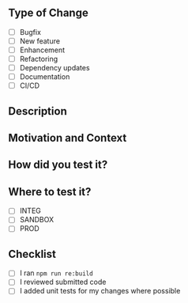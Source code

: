 ## Type of Change

<!-- Put an `x` in the boxes that apply -->

- [ ] Bugfix
- [ ] New feature
- [ ] Enhancement
- [ ] Refactoring
- [ ] Dependency updates
- [ ] Documentation
- [ ] CI/CD

## Description

<!-- Describe your changes in detail -->

## Motivation and Context

<!--
Why is this change required? What problem does it solve?
If it fixes an open issue, please link to the issue here.

If you don't have an issue, we'd recommend starting with one first so the PR
can focus on the implementation (unless its an obvious bug or documentation fix
that will have little conversation).
-->

## How did you test it?

<!--
Did you write an integration/unit/API test to verify the code changes?
Or did you test this change manually (provide relevant screenshots)?
-->

## Where to test it?

- [ ] INTEG
- [ ] SANDBOX
- [ ] PROD

## Checklist

<!-- Put an `x` in the boxes that apply -->

- [ ] I ran `npm run re:build`
- [ ] I reviewed submitted code
- [ ] I added unit tests for my changes where possible

